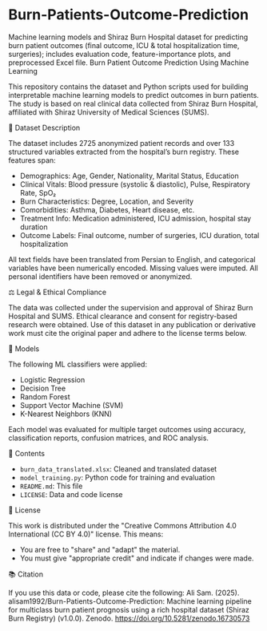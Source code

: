 # Burn-Patients-Outcome-Prediction
Machine learning models and Shiraz Burn Hospital dataset for predicting burn patient outcomes (final outcome, ICU &amp; total hospitalization time, surgeries); includes evaluation code, feature-importance plots, and preprocessed Excel file.
Burn Patient Outcome Prediction Using Machine Learning

This repository contains the dataset and Python scripts used for building interpretable machine learning models to predict outcomes in burn patients. The study is based on real clinical data collected from Shiraz Burn Hospital, affiliated with Shiraz University of Medical Sciences (SUMS).

🏥 Dataset Description

The dataset includes 2725 anonymized patient records and over 133 structured variables extracted from the hospital’s burn registry. These features span:

- Demographics: Age, Gender, Nationality, Marital Status, Education
- Clinical Vitals: Blood pressure (systolic & diastolic), Pulse, Respiratory Rate, SpO₂
- Burn Characteristics: Degree, Location, and Severity
- Comorbidities: Asthma, Diabetes, Heart disease, etc.
- Treatment Info: Medication administered, ICU admission, hospital stay duration
- Outcome Labels: Final outcome, number of surgeries, ICU duration, total hospitalization

All text fields have been translated from Persian to English, and categorical variables have been numerically encoded. Missing values were imputed. All personal identifiers have been removed or anonymized.

⚖️ Legal & Ethical Compliance

The data was collected under the supervision and approval of Shiraz Burn Hospital and SUMS. Ethical clearance and consent for registry-based research were obtained. Use of this dataset in any publication or derivative work must cite the original paper and adhere to the license terms below.

🧠 Models

The following ML classifiers were applied:
- Logistic Regression
- Decision Tree
- Random Forest
- Support Vector Machine (SVM)
- K-Nearest Neighbors (KNN)

Each model was evaluated for multiple target outcomes using accuracy, classification reports, confusion matrices, and ROC analysis.

📁 Contents

- `burn_data_translated.xlsx`: Cleaned and translated dataset
- `model_training.py`: Python code for training and evaluation
- `README.md`: This file
- `LICENSE`: Data and code license

📜 License

This work is distributed under the "Creative Commons Attribution 4.0 International (CC BY 4.0)" license. This means:

- You are free to "share" and "adapt" the material.
- You must give "appropriate credit" and indicate if changes were made.

📚 Citation

If you use this data or code, please cite the following:
Ali Sam. (2025). alisam1992/Burn-Patients-Outcome-Prediction: Machine learning pipeline for multiclass burn patient prognosis using a rich hospital dataset (Shiraz Burn Registry) (v1.0.0). Zenodo. https://doi.org/10.5281/zenodo.16730573

